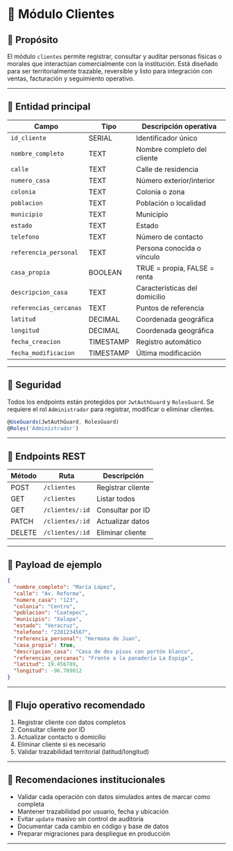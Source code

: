 # 📘 Módulo Clientes 

## 🧱 Propósito

El módulo `clientes` permite registrar, consultar y auditar personas físicas o morales que interactúan comercialmente con la institución. Está diseñado para ser territorialmente trazable, reversible y listo para integración con ventas, facturación y seguimiento operativo.

---

## 🧩 Entidad principal

| Campo                 | Tipo       | Descripción operativa         |
|-----------------------|------------|-------------------------------|
| `id_cliente`          | SERIAL     | Identificador único           |
| `nombre_completo`     | TEXT       | Nombre completo del cliente   |
| `calle`               | TEXT       | Calle de residencia           |
| `numero_casa`         | TEXT       | Número exterior/interior      |
| `colonia`             | TEXT       | Colonia o zona                |
| `poblacion`           | TEXT       | Población o localidad         |
| `municipio`           | TEXT       | Municipio                     |
| `estado`              | TEXT       | Estado                        |
| `telefono`            | TEXT       | Número de contacto            |
| `referencia_personal` | TEXT       | Persona conocida o vínculo    |
| `casa_propia`         | BOOLEAN    | TRUE = propia, FALSE = renta  |
| `descripcion_casa`    | TEXT       | Características del domicilio |
| `referencias_cercanas`| TEXT      | Puntos de referencia          |
| `latitud`             | DECIMAL    | Coordenada geográfica         |
| `longitud`            | DECIMAL    | Coordenada geográfica         |
| `fecha_creacion`      | TIMESTAMP  | Registro automático           |
| `fecha_modificacion`  | TIMESTAMP  | Última modificación           |

---

## 🔐 Seguridad

Todos los endpoints están protegidos por `JwtAuthGuard` y `RolesGuard`. Se requiere el rol `Administrador` para registrar, modificar o eliminar clientes.

```ts
@UseGuards(JwtAuthGuard, RolesGuard)
@Roles('Administrador')
```

---

## 🔗 Endpoints REST

| Método | Ruta             | Descripción               |
|--------|------------------|---------------------------|
| POST   | `/clientes`      | Registrar cliente         |
| GET    | `/clientes`      | Listar todos              |
| GET    | `/clientes/:id`  | Consultar por ID          |
| PATCH  | `/clientes/:id`  | Actualizar datos          |
| DELETE | `/clientes/:id`  | Eliminar cliente          |

---

## 🧪 Payload de ejemplo

```json
{
  "nombre_completo": "María López",
  "calle": "Av. Reforma",
  "numero_casa": "123",
  "colonia": "Centro",
  "poblacion": "Coatepec",
  "municipio": "Xalapa",
  "estado": "Veracruz",
  "telefono": "2281234567",
  "referencia_personal": "Hermana de Juan",
  "casa_propia": true,
  "descripcion_casa": "Casa de dos pisos con portón blanco",
  "referencias_cercanas": "Frente a la panadería La Espiga",
  "latitud": 19.456789,
  "longitud": -96.789012
}
```

---

## 🧩 Flujo operativo recomendado

1. Registrar cliente con datos completos
2. Consultar cliente por ID
3. Actualizar contacto o domicilio
4. Eliminar cliente si es necesario
5. Validar trazabilidad territorial (latitud/longitud)

---

## 🧱 Recomendaciones institucionales

- Validar cada operación con datos simulados antes de marcar como completa
- Mantener trazabilidad por usuario, fecha y ubicación
- Evitar `update` masivo sin control de auditoría
- Documentar cada cambio en código y base de datos
- Preparar migraciones para despliegue en producción

---
